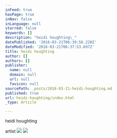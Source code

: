 ```yaml
---
inFeed: true
hasPage: true
inNav: false
inLanguage: null
starred: false
keywords: []
description: "heidi houghting\_"
datePublished: '2016-03-21T06:39:56.220Z'
dateModified: '2016-03-21T06:37:53.697Z'
title: heidi houghting
author: []
authors: []
publisher:
  name: null
  domain: null
  url: null
  favicon: null
sourcePath: _posts/2016-03-21-heidi-houghting.md
published: true
url: heidi-houghting/index.html
_type: Article

---
```

heidi houghting 

artist
![](https://the-grid-user-content.s3-us-west-2.amazonaws.com/ae119029-0440-4e5f-abd0-534752b0fef0.jpg)
![](https://the-grid-user-content.s3-us-west-2.amazonaws.com/7697fed5-2bc1-4b58-9ce3-5ea1cd53c25d.jpg)